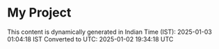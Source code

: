 # My Project

This content is dynamically generated in Indian Time (IST): 2025-01-03 01:04:18 IST
Converted to UTC: 2025-01-02 19:34:18 UTC
